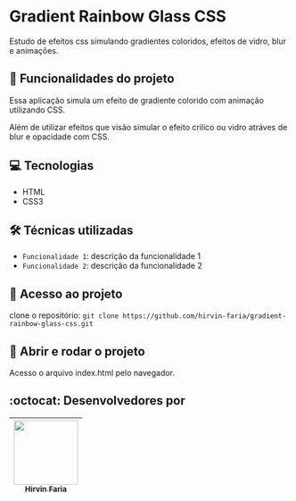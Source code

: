 # Gradient Rainbow Glass CSS

Estudo de efeitos css simulando gradientes coloridos, efeitos de vidro, blur e animações.

## 🔨 Funcionalidades do projeto

Essa aplicação simula um efeito de gradiente colorido com animação utilizando CSS.

Além de utilizar efeitos que visão simular o efeito crilico ou vidro atráves de blur e opacidade com CSS.


## 💻 Tecnologias

- HTML
- CSS3

## 🛠️ Técnicas utilizadas

- `Funcionalidade 1`: descrição da funcionalidade 1
- `Funcionalidade 2`: descrição da funcionalidade 2

## 📁 Acesso ao projeto

clone o repositório:
`git clone https://github.com/hirvin-faria/gradient-rainbow-glass-css.git`

## 🚀 Abrir e rodar o projeto

Acesso o arquivo index.html pelo navegador.

## :octocat: Desenvolvedores por

| [<img src="https://avatars0.githubusercontent.com/u/42902087?s=400&u=2627dc250e09bb350c2dc70e974dd102090c3e2b&v=4" width=115 > <br> <sub> Hirvin Faria </sub>](https://github.com/hirvin-faria) |
| :---------------------------------------------------------------------------------------------------------------------------------------------------------------------------------------------: |
